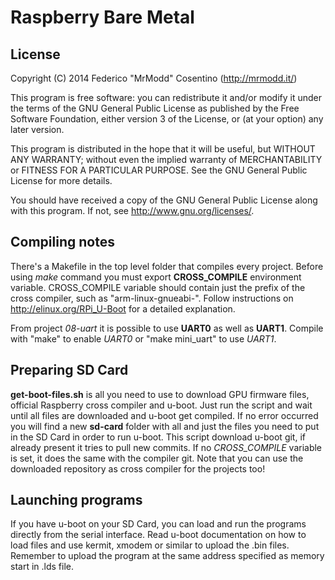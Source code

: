 # Raspberry Bare Metal

## License

Copyright (C) 2014  Federico "MrModd" Cosentino (http://mrmodd.it/)

This program is free software: you can redistribute it and/or modify
it under the terms of the GNU General Public License as published by
the Free Software Foundation, either version 3 of the License, or
(at your option) any later version.

This program is distributed in the hope that it will be useful,
but WITHOUT ANY WARRANTY; without even the implied warranty of
MERCHANTABILITY or FITNESS FOR A PARTICULAR PURPOSE.  See the
GNU General Public License for more details.

You should have received a copy of the GNU General Public License
along with this program.  If not, see <http://www.gnu.org/licenses/>.

## Compiling notes

There's a Makefile in the top level folder that compiles every project.
Before using *make* command you must export **CROSS_COMPILE** environment
variable.
CROSS_COMPILE variable should contain just the prefix of the cross compiler,
such as "arm-linux-gnueabi-".
Follow instructions on http://elinux.org/RPi_U-Boot for a detailed explanation.

From project *08-uart* it is possible to use **UART0** as well as **UART1**. Compile with
"make" to enable *UART0* or "make mini_uart" to use *UART1*.

## Preparing SD Card

**get-boot-files.sh** is all you need to use to download GPU firmware files,
official Raspberry cross compiler and u-boot. Just run the script and
wait until all files are downloaded and u-boot get compiled. If no error
occurred you will find a new **sd-card** folder with all and just the files
you need to put in the SD Card in order to run u-boot.
This script download u-boot git, if already present it tries to pull new
commits. If no *CROSS_COMPILE* variable is set, it does the same with the
compiler git.
Note that you can use the downloaded repository as cross compiler for the
projects too!

## Launching programs

If you have u-boot on your SD Card, you can load and run the programs directly
from the serial interface. Read u-boot documentation on how to load files
and use kermit, xmodem or similar to upload the .bin files.
Remember to upload the program at the same address specified as memory start
in .lds file.